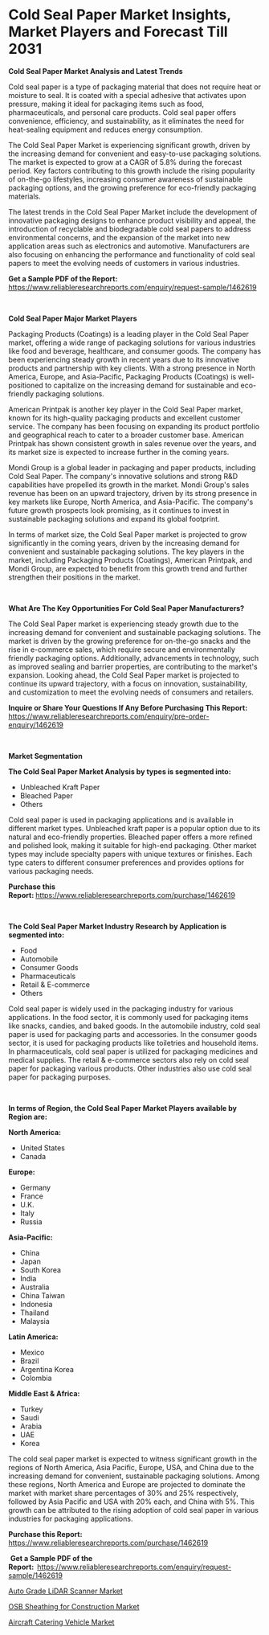 <p><h1>Cold Seal Paper Market Insights, Market Players and Forecast Till 2031</h1></p><p><strong>Cold Seal Paper Market Analysis and Latest Trends</strong></p>
<p><p>Cold seal paper is a type of packaging material that does not require heat or moisture to seal. It is coated with a special adhesive that activates upon pressure, making it ideal for packaging items such as food, pharmaceuticals, and personal care products. Cold seal paper offers convenience, efficiency, and sustainability, as it eliminates the need for heat-sealing equipment and reduces energy consumption.</p><p>The Cold Seal Paper Market is experiencing significant growth, driven by the increasing demand for convenient and easy-to-use packaging solutions. The market is expected to grow at a CAGR of 5.8% during the forecast period. Key factors contributing to this growth include the rising popularity of on-the-go lifestyles, increasing consumer awareness of sustainable packaging options, and the growing preference for eco-friendly packaging materials.</p><p>The latest trends in the Cold Seal Paper Market include the development of innovative packaging designs to enhance product visibility and appeal, the introduction of recyclable and biodegradable cold seal papers to address environmental concerns, and the expansion of the market into new application areas such as electronics and automotive. Manufacturers are also focusing on enhancing the performance and functionality of cold seal papers to meet the evolving needs of customers in various industries.</p></p>
<p><strong>Get a Sample PDF of the Report:&nbsp;</strong> <a href="https://www.reliableresearchreports.com/enquiry/request-sample/1462619">https://www.reliableresearchreports.com/enquiry/request-sample/1462619</a></p>
<p>&nbsp;</p>
<p><strong>Cold Seal Paper Major Market Players</strong></p>
<p><p>Packaging Products (Coatings) is a leading player in the Cold Seal Paper market, offering a wide range of packaging solutions for various industries like food and beverage, healthcare, and consumer goods. The company has been experiencing steady growth in recent years due to its innovative products and partnership with key clients. With a strong presence in North America, Europe, and Asia-Pacific, Packaging Products (Coatings) is well-positioned to capitalize on the increasing demand for sustainable and eco-friendly packaging solutions.</p><p>American Printpak is another key player in the Cold Seal Paper market, known for its high-quality packaging products and excellent customer service. The company has been focusing on expanding its product portfolio and geographical reach to cater to a broader customer base. American Printpak has shown consistent growth in sales revenue over the years, and its market size is expected to increase further in the coming years.</p><p>Mondi Group is a global leader in packaging and paper products, including Cold Seal Paper. The company's innovative solutions and strong R&D capabilities have propelled its growth in the market. Mondi Group's sales revenue has been on an upward trajectory, driven by its strong presence in key markets like Europe, North America, and Asia-Pacific. The company's future growth prospects look promising, as it continues to invest in sustainable packaging solutions and expand its global footprint.</p><p>In terms of market size, the Cold Seal Paper market is projected to grow significantly in the coming years, driven by the increasing demand for convenient and sustainable packaging solutions. The key players in the market, including Packaging Products (Coatings), American Printpak, and Mondi Group, are expected to benefit from this growth trend and further strengthen their positions in the market.</p></p>
<p>&nbsp;</p>
<p><strong>What Are The Key Opportunities For Cold Seal Paper Manufacturers?</strong></p>
<p><p>The Cold Seal Paper market is experiencing steady growth due to the increasing demand for convenient and sustainable packaging solutions. The market is driven by the growing preference for on-the-go snacks and the rise in e-commerce sales, which require secure and environmentally friendly packaging options. Additionally, advancements in technology, such as improved sealing and barrier properties, are contributing to the market's expansion. Looking ahead, the Cold Seal Paper market is projected to continue its upward trajectory, with a focus on innovation, sustainability, and customization to meet the evolving needs of consumers and retailers.</p></p>
<p><strong>Inquire or Share Your Questions If Any Before Purchasing This Report:</strong> <a href="https://www.reliableresearchreports.com/enquiry/pre-order-enquiry/1462619">https://www.reliableresearchreports.com/enquiry/pre-order-enquiry/1462619</a></p>
<p>&nbsp;</p>
<p><strong>Market Segmentation</strong></p>
<p><strong>The Cold Seal Paper Market Analysis by types is segmented into:</strong></p>
<p><ul><li>Unbleached Kraft Paper</li><li>Bleached Paper</li><li>Others</li></ul></p>
<p><p>Cold seal paper is used in packaging applications and is available in different market types. Unbleached kraft paper is a popular option due to its natural and eco-friendly properties. Bleached paper offers a more refined and polished look, making it suitable for high-end packaging. Other market types may include specialty papers with unique textures or finishes. Each type caters to different consumer preferences and provides options for various packaging needs.</p></p>
<p><strong>Purchase this Report:&nbsp;</strong><a href="https://www.reliableresearchreports.com/purchase/1462619">https://www.reliableresearchreports.com/purchase/1462619</a></p>
<p>&nbsp;</p>
<p><strong>The Cold Seal Paper Market Industry Research by Application is segmented into:</strong></p>
<p><ul><li>Food</li><li>Automobile</li><li>Consumer Goods</li><li>Pharmaceuticals</li><li>Retail & E-commerce</li><li>Others</li></ul></p>
<p><p>Cold seal paper is widely used in the packaging industry for various applications. In the food sector, it is commonly used for packaging items like snacks, candies, and baked goods. In the automobile industry, cold seal paper is used for packaging parts and accessories. In the consumer goods sector, it is used for packaging products like toiletries and household items. In pharmaceuticals, cold seal paper is utilized for packaging medicines and medical supplies. The retail & e-commerce sectors also rely on cold seal paper for packaging various products. Other industries also use cold seal paper for packaging purposes.</p></p>
<p>&nbsp;</p>
<p><strong>In terms of Region, the Cold Seal Paper Market Players available by Region are:</strong></p>
<p>
    <p> <strong> North America: </strong>
        <ul>
            <li>United States</li>
            <li>Canada</li>
        </ul>
        </p> 
    <p> <strong> Europe: </strong>
        <ul>
            <li>Germany</li>
            <li>France</li>
            <li>U.K.</li>
            <li>Italy</li>
            <li>Russia</li>
        </ul>
        </p> 
    <p> <strong> Asia-Pacific: </strong>
        <ul>
            <li>China</li>
            <li>Japan</li>
            <li>South Korea</li>
            <li>India</li>
            <li>Australia</li>
            <li>China Taiwan</li>
            <li>Indonesia</li>
            <li>Thailand</li>
            <li>Malaysia</li>
        </ul>
        </p> 
    <p> <strong> Latin America: </strong>
        <ul>
            <li>Mexico</li>
            <li>Brazil</li>
            <li>Argentina Korea</li>
            <li>Colombia</li>
        </ul>
        </p> 
    <p> <strong> Middle East & Africa: </strong>
        <ul>
            <li>Turkey</li>
            <li>Saudi</li>
            <li>Arabia</li>
            <li>UAE</li>
            <li>Korea</li>
        </ul>
    </p>
    </p>
<p><p>The cold seal paper market is expected to witness significant growth in the regions of North America, Asia Pacific, Europe, USA, and China due to the increasing demand for convenient, sustainable packaging solutions. Among these regions, North America and Europe are projected to dominate the market with market share percentages of 30% and 25% respectively, followed by Asia Pacific and USA with 20% each, and China with 5%. This growth can be attributed to the rising adoption of cold seal paper in various industries for packaging applications.</p></p>
<p><strong>Purchase this Report: </strong><a href="https://www.reliableresearchreports.com/purchase/1462619">https://www.reliableresearchreports.com/purchase/1462619</a></p>
<p>&nbsp;<strong>Get a Sample PDF of the Report:&nbsp;&nbsp;</strong><a href="https://www.reliableresearchreports.com/enquiry/request-sample/1462619">https://www.reliableresearchreports.com/enquiry/request-sample/1462619</a></p>
<p><strong></strong></p>
<p><p><a href="https://view.publitas.com/reportprime-1/auto-grade-lidar-scanner-market-size-and-growth-market-segmentation-regional-and-country-breakdowns-and-market-trends-for-period-from-2023-2030/">Auto Grade LiDAR Scanner Market</a></p><p><a href="https://view.publitas.com/reportprime-1/osb-sheathing-for-construction-market-analysis-examines-its-scope-on-growth-opportunities-and-forecasted-trends-spanning-from-2023-to-2030/">OSB Sheathing for Construction Market</a></p><p><a href="https://view.publitas.com/reportprime-1/aircraft-catering-vehicle-market-size-reflecting-a-forecast-till-2030-market-by-type-by-application-and-by-geography/">Aircraft Catering Vehicle Market</a></p></p>